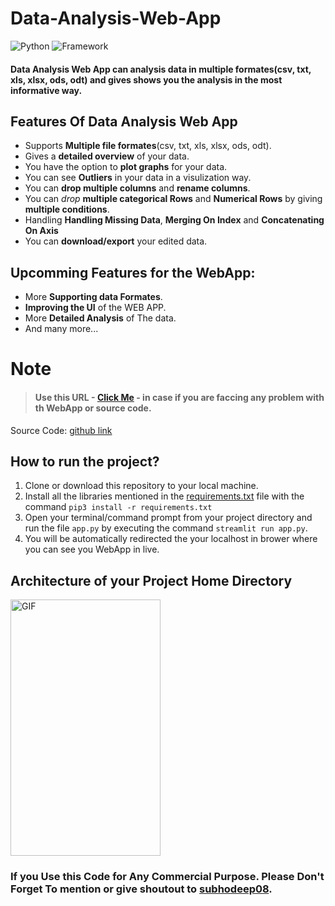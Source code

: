 # Data-Analysis-Web-App

![Python](https://img.shields.io/badge/Python-3.8-blueviolet)
![Framework](https://img.shields.io/badge/Framework-sreamlit-red)


#### **Data Analysis Web App** can analysis data in multiple formates(csv, txt, xls, xlsx, ods, odt) and gives shows you the analysis in the most informative way. 

<!-- hello -->
## Features Of Data Analysis Web App
- Supports **Multiple file formates**(csv, txt, xls, xlsx, ods, odt).
- Gives a **detailed overview** of your data.
- You have the option to **plot graphs** for your data.
- You can see **Outliers** in your data in a visulization way.
- You can **drop multiple columns** and **rename columns**.
- You can *drop* **multiple categorical Rows** and **Numerical Rows** by giving **multiple conditions**.
- Handling **Handling Missing Data**, **Merging On Index** and **Concatenating On Axis**
- You can **download/export** your edited data.

## Upcomming Features for the WebApp:
- More **Supporting data Formates**.
- **Improving the UI** of the WEB APP.
- More **Detailed Analysis** of The data.
- And many more... 

# Note

> #### Use this URL - [Click Me](https://github.com/shubhodeep08/data-science-web-app/issues/new) - in case if you are faccing any problem with th WebApp or source code.



Source Code: [github link](https://github.com/shubhodeep08/data-science-web-app)


## How to run the project?

1. Clone or download this repository to your local machine.
2. Install all the libraries mentioned in the [requirements.txt](https://github.com/shubhodeep08/data-science-web-app/blob/master/requirements.txt) file with the command `pip3 install -r requirements.txt`
3. Open your terminal/command prompt from your project directory and run the file `app.py` by executing the command `streamlit run app.py`.
4. You will be automatically redirected the your localhost in brower where you can see you WebApp in live.

## Architecture of your Project Home Directory
<p><img  alt="GIF" src="https://github.com/shubhodeep08/rt32.png" width="240" height="410" /></p>


### If you Use this Code for Any Commercial Purpose. Please Don't Forget To mention or give shoutout to [subhodeep08](https://github.com/shubhodeep08).
